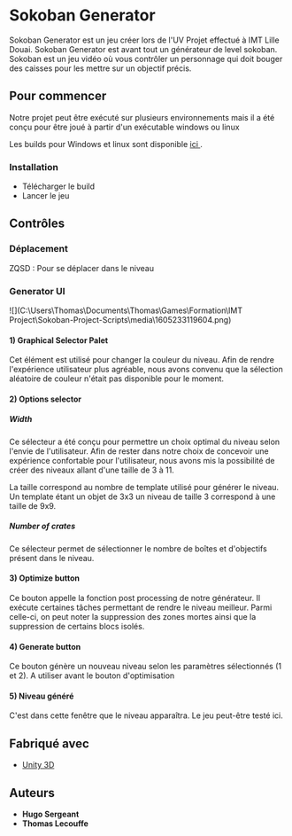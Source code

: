# Sokoban Generator

Sokoban Generator est un jeu créer lors de l'UV Projet effectué à IMT Lille Douai. Sokoban Generator est avant tout un générateur de level sokoban. Sokoban est un jeu vidéo où vous contrôler un  personnage qui doit bouger des caisses pour les mettre sur un objectif précis. 

## Pour commencer

Notre projet peut être exécuté sur plusieurs environnements mais il a été conçu pour être joué à partir d'un exécutable windows ou linux

Les builds pour Windows et linux  sont disponible [ici ](https://tlecouffe.itch.io/chicken-roll).  

### Installation

- Télécharger le build
- Lancer le jeu 

## Contrôles

### Déplacement

 ZQSD : Pour se déplacer dans le niveau

### Generator UI

![](C:\Users\Thomas\Documents\Thomas\Games\Formation\IMT Project\Sokoban-Project-Scripts\media\1605233119604.png)

#### 1) Graphical Selector Palet

Cet élément est utilisé pour changer la couleur du niveau. Afin de rendre l'expérience utilisateur plus agréable, nous avons convenu que la sélection aléatoire de couleur n'était pas disponible pour le moment. 

#### 2) Options selector

##### Width

Ce sélecteur a été conçu pour permettre un choix optimal du niveau selon l'envie de l'utilisateur. Afin de rester dans notre choix de concevoir une expérience confortable pour l'utilisateur, nous avons mis la possibilité de créer des niveaux allant d'une taille de 3 à 11. 

La taille correspond au nombre de template utilisé pour générer le niveau. Un template étant un objet de 3x3 un niveau de taille 3 correspond à une taille de 9x9.

##### Number of crates

Ce sélecteur permet de sélectionner le nombre de boîtes et d'objectifs présent dans le niveau. 

#### 3) Optimize button

Ce bouton appelle la fonction post processing de notre générateur. Il exécute certaines tâches permettant de rendre le niveau meilleur. Parmi celle-ci, on peut noter la suppression des zones mortes ainsi que la suppression de certains blocs isolés.  

#### 4) Generate button 

Ce bouton génère un nouveau niveau selon les paramètres sélectionnés (1 et 2). A utiliser avant le bouton d'optimisation 

#### 5)  Niveau généré

C'est dans cette fenêtre que le niveau apparaîtra. Le jeu peut-être testé ici.

## Fabriqué avec

- [Unity 3D](https://unity.com/) 

## Auteurs

- **Hugo Sergeant** 
- **Thomas Lecouffe**